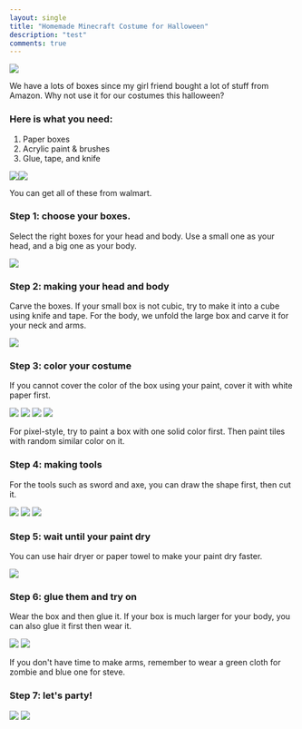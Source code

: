 ```yaml
---
layout: single
title: "Homemade Minecraft Costume for Halloween"
description: "test"
comments: true
---
```

![](http://www3.cs.stonybrook.edu/~coxie/holloween/7-1.JPG)

We have a lots of boxes since my girl friend bought a lot of stuff from Amazon. Why not use it for our costumes this halloween?


### Here is what you need:
1. Paper boxes
2. Acrylic paint & brushes
3. Glue, tape, and knife

![](http://www3.cs.stonybrook.edu/~coxie/holloween/1-1.jpg)![](http://www3.cs.stonybrook.edu/~coxie/holloween/1-2.jpg)

You can get all of these from walmart.

### Step 1: choose your boxes.
Select the right boxes for your head and body.
Use a small one as your head, and a big one as your body.

![](http://www3.cs.stonybrook.edu/~coxie/holloween/2-1.jpg)

### Step 2: making your head and body
Carve the boxes. If your small box is not cubic, try to make it into a cube using knife and tape.
For the body, we unfold the large box and carve it for your neck and arms.

![](http://www3.cs.stonybrook.edu/~coxie/holloween/2-2.jpg)

### Step 3: color your costume
If you cannot cover the color of the box using your paint, cover it with white paper first.

![](http://www3.cs.stonybrook.edu/~coxie/holloween/3-1.jpg)
![](http://www3.cs.stonybrook.edu/~coxie/holloween/3-3.JPG)
![](http://www3.cs.stonybrook.edu/~coxie/holloween/3-2.JPG)
![](http://www3.cs.stonybrook.edu/~coxie/holloween/3-4.jpg)

For pixel-style, try to paint a box with one solid color first. Then paint tiles with random similar color on it. 

### Step 4: making tools
For the tools such as sword and axe, you can draw the shape first, then cut it.

![](http://www3.cs.stonybrook.edu/~coxie/holloween/4-1.JPG)
![](http://www3.cs.stonybrook.edu/~coxie/holloween/4-2.jpg)
![](http://www3.cs.stonybrook.edu/~coxie/holloween/4-3.jpg)

### Step 5: wait until your paint dry
You can use hair dryer or paper towel to make your paint dry faster.

![](http://www3.cs.stonybrook.edu/~coxie/holloween/5-2.jpg)

### Step 6: glue them and try on
Wear the box and then glue it. If your box is much larger for your body, you can also glue it first then wear it.

![](http://www3.cs.stonybrook.edu/~coxie/holloween/6-1.jpg)
![](http://www3.cs.stonybrook.edu/~coxie/holloween/6-2.jpg)

If you don't have time to make arms, remember to wear a green cloth for zombie and blue one for steve.

### Step 7: let's party!

![](http://www3.cs.stonybrook.edu/~coxie/holloween/7-3.jpg)
![](http://www3.cs.stonybrook.edu/~coxie/holloween/7-4.jpg)
